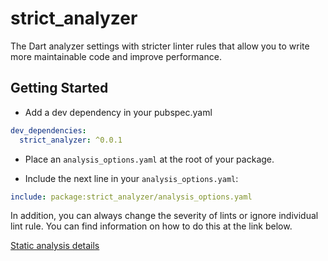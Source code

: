 # strict_analyzer

The Dart analyzer settings with stricter linter rules that allow you to write more maintainable code and improve performance.

## Getting Started

- Add a dev dependency in your pubspec.yaml

```yaml
dev_dependencies:
  strict_analyzer: ^0.0.1
```

- Place an `analysis_options.yaml` at the root of your package.

- Include the next line in your `analysis_options.yaml`:

```yaml
include: package:strict_analyzer/analysis_options.yaml
```

In addition, you can always change the severity of lints or ignore individual lint rule. You can find information on how to do this at the link below.

[Static analysis details](https://dart.dev/guides/language/analysis-options)

